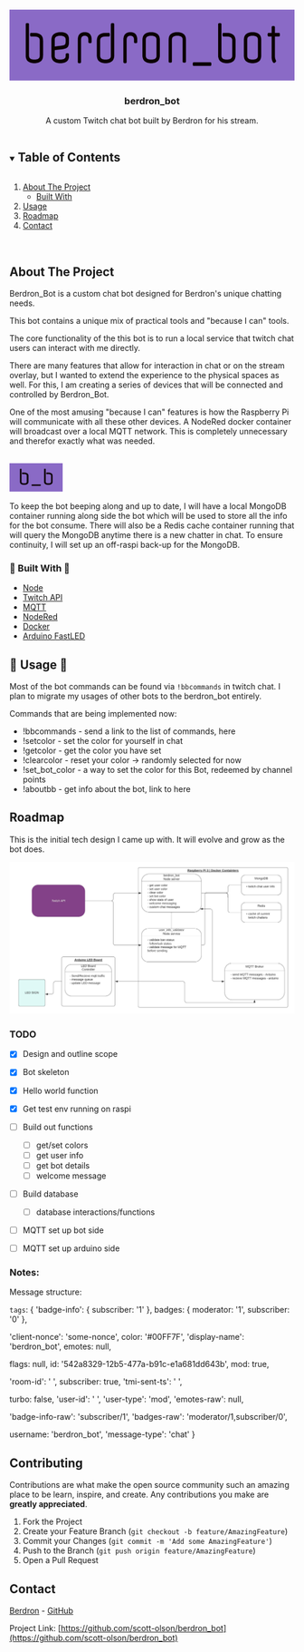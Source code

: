 
<!-- PROJECT LOGO -->
<br />
<p align="center">
  <a href="https://github.com/scott-olson/berdron_bot">
    <img src="images/berdron_bot_logo.png" alt="Logo" width="auto" height="125">
  </a>

  <h3 align="center">berdron_bot</h3>

  <p align="center">
    A custom Twitch chat bot built by <a href"https://twitch.tv/berdron>Berdron</a> for his stream. 
    <br />

  </p>
</p>

<!-- TABLE OF CONTENTS -->
<details open="open">
  <summary><h2 style="display: inline-block">Table of Contents</h2></summary>
  <ol>
    <li>
      <a href="#about-the-project">About The Project</a>
      <ul>
        <li><a href="#built-with">Built With</a></li>
      </ul>
    </li>
    <li><a href="#usage">Usage</a></li>
    <li><a href="#roadmap">Roadmap</a></li>
    <li><a href="#contact">Contact</a></li>
  </ol>
</details>

</br>

<!-- ABOUT THE PROJECT -->
## About The Project

Berdron_Bot is a custom chat bot designed for Berdron's unique chatting needs. 

This bot contains a unique mix of practical tools and "because I can" tools. 

The core functionality of the this bot is to run a local service that twitch chat users can interact with me directly.

There are many features that allow for interaction in chat or on the stream overlay, but I wanted to extend the experience to the physical spaces as well. For this, I am creating a series of devices that will be connected and controlled by Berdron_Bot. 

One of the most amusing "because I can" features is how the Raspberry Pi will communicate with all these other devices. A NodeRed docker container will broadcast over a local MQTT network. This is completely unnecessary and therefor exactly what was needed. 

</br>
<img src="images/b_b_logo.png" alt="Logo" width="auto" height="50"> 

To keep the bot beeping along and up to date, I will have a local MongoDB container running along side the bot which will be used to store all the info for the bot consume. There will also be a Redis cache container running that will query the MongoDB anytime there is a new chatter in chat. To ensure continuity, I will set up an off-raspi back-up for the MongoDB.


### 🔧  Built With 🔧

* [Node]()
* [Twitch API]()
* [MQTT]()
* [NodeRed]()
* [Docker]()
* [Arduino FastLED]() 

<!-- USAGE EXAMPLES -->
## 🚀 Usage 🚀

Most of the bot commands can be found via `!bbcommands` in twitch chat. I plan to migrate my usages of other bots to the berdron_bot entirely. 

Commands that are being implemented now:
* !bbcommands - send a link to the list of commands, here 
* !setcolor - set the color for yourself in chat
* !getcolor - get the color you have set
* !clearcolor - reset your color -> randomly selected for now
* !set_bot_color - a way to set the color for this Bot, redeemed by channel points
* !aboutbb - get info about the bot, link to here

<!-- ROADMAP -->
## Roadmap

This is the initial tech design I came up with. It will evolve and grow as the bot does.

![Design drawing](images/berdron_bot_design.jpeg)


### TODO 
 * [x] Design and outline scope
 * [x] Bot skeleton
 * [x] Hello world function
 * [x] Get test env running on raspi
 * [ ] Build out functions
   * [ ] get/set colors
   * [ ] get user info
   * [ ] get bot details
   * [ ] welcome message
 * [ ] Build database
   * [ ] database interactions/functions
 * [ ] MQTT set up bot side
 * [ ] MQTT set up arduino side



### Notes:

Message structure:

`tags`:
{
  'badge-info': { subscriber: '1' }, badges: { moderator: '1', subscriber: '0' },

  'client-nonce': 'some-nonce', color: '#00FF7F', 'display-name': 'berdron_bot', emotes: null,

  flags: null, id: '542a8329-12b5-477a-b91c-e1a681dd643b', mod: true,

  'room-id': '  ', subscriber: true, 'tmi-sent-ts': '   ',

  turbo: false, 'user-id': '   ', 'user-type': 'mod', 'emotes-raw': null,

  'badge-info-raw': 'subscriber/1', 'badges-raw': 'moderator/1,subscriber/0',

  username: 'berdron_bot', 'message-type': 'chat'
}


<!-- CONTRIBUTING -->
## Contributing

Contributions are what make the open source community such an amazing place to be learn, inspire, and create. Any contributions you make are **greatly appreciated**.

1. Fork the Project
2. Create your Feature Branch (`git checkout -b feature/AmazingFeature`)
3. Commit your Changes (`git commit -m 'Add some AmazingFeature'`)
4. Push to the Branch (`git push origin feature/AmazingFeature`)
5. Open a Pull Request

<!-- CONTACT -->
## Contact

[Berdron](https://twitch.tv/berdron) - [GitHub](https://github.com/scott-olson)

Project Link: [https://github.com/scott-olson/berdron_bot](https://github.com/scott-olson/berdron_bot)




